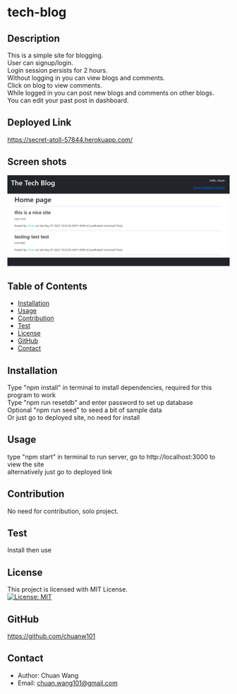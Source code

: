 # tech-blog
## Description
This is a simple site for blogging.<br>
User can signup/login.<br>
Login session persists for 2 hours.<br>
Without logging in you can view blogs and comments.<br>
Click on blog to view comments.<br>
While logged in you can post new blogs and comments on other blogs.<br>
You can edit your past post in dashboard.<br>

## Deployed Link
https://secret-atoll-57844.herokuapp.com/

## Screen shots
![Screenshot of site](./screenshot.png)

## Table of Contents
- [Installation](#installation)
- [Usage](#usage)
- [Contribution](#contribution)
- [Test](#test)
- [License](#license)
- [GitHub](#github)
- [Contact](#contact)

## Installation
Type "npm install" in terminal to install dependencies, required for this program to work<br>
Type "npm run resetdb" and enter password to set up database<br>
Optional "npm run seed" to seed a bit of sample data<br>
Or just go to deployed site, no need for install<br>

## Usage
type "npm start" in terminal to run server, go to http://localhost:3000 to view the site<br>
alternatively just go to deployed link

## Contribution
No need for contribution, solo project.

## Test
Install then use

## License
This project is licensed with MIT License.<br>
[![License: MIT](https://img.shields.io/badge/License-MIT-yellow.svg)](https://opensource.org/licenses/MIT)

## GitHub
https://github.com/chuanw101

## Contact
- Author: Chuan Wang
- Email: chuan.wang101@gmail.com
